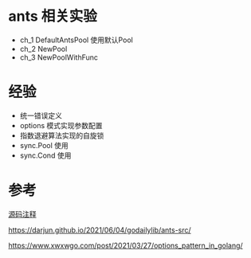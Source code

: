 # ants 相关实验

- ch_1 DefaultAntsPool 使用默认Pool
- ch_2 NewPool 
- ch_3 NewPoolWithFunc

# 经验
- 统一错误定义
- options 模式实现参数配置
- 指数退避算法实现的自旋锁
- sync.Pool 使用
- sync.Cond 使用

# 参考
[源码注释](https://github.com/Zhouchaowen/ants)

https://darjun.github.io/2021/06/04/godailylib/ants-src/

https://www.xwxwgo.com/post/2021/03/27/options_pattern_in_golang/